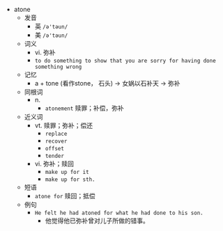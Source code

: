 - atone
  - 发音
    - 英 `/ə'təun/`
    - 美 `/ə'təun/`
  - 词义
    - vi. 弥补
    - `to do something to show that you are sorry for having done something wrong`
  - 记忆
    - a + tone (看作stone， 石头) → 女娲以石补天 → 弥补
  - 同根词
    - n.
      - `atonement` 赎罪；补偿，弥补
  - 近义词
    - vt. 赎罪；弥补；偿还
      - `replace`
      - `recover`
      - `offset`
      - `tender`
    - vi. 弥补；赎回
      - `make up for it`
      - `make up for sth.`
  - 短语
    - `atone for` 赎回；抵偿 
  - 例句
    - `He felt he had atoned for what he had done to his son.`
      - 他觉得他已弥补曾对儿子所做的错事。

